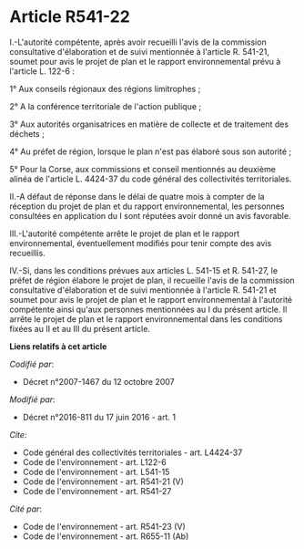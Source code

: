 # Article R541-22

I.-L'autorité compétente, après avoir recueilli l'avis de la commission consultative d'élaboration et de suivi mentionnée à
l'article R. 541-21, soumet pour avis le projet de plan et le rapport environnemental prévu à l'article L. 122-6 : 

1° Aux conseils régionaux des régions limitrophes ; 

2° A la conférence territoriale de l'action publique ; 

3° Aux autorités organisatrices en matière de collecte et de traitement des déchets ; 

4° Au préfet de région, lorsque le plan n'est pas élaboré sous son autorité ; 

5° Pour la Corse, aux commissions et conseil mentionnés au deuxième alinéa de l'article L. 4424-37 du code général des
collectivités territoriales. 

II.-A défaut de réponse dans le délai de quatre mois à compter de la réception du projet de plan et du rapport
environnemental, les personnes consultées en application du I sont réputées avoir donné un avis favorable. 

III.-L'autorité compétente arrête le projet de plan et le rapport environnemental, éventuellement modifiés pour tenir compte
des avis recueillis. 

IV.-Si, dans les conditions prévues aux articles L. 541-15 et R. 541-27, le préfet de région élabore le projet de plan, il
recueille l'avis de la commission consultative d'élaboration et de suivi mentionnée à l'article R. 541-21 et soumet pour avis
le projet de plan et le rapport environnemental à l'autorité compétente ainsi qu'aux personnes mentionnées au I du présent
article. Il arrête le projet de plan et le rapport environnemental dans les conditions fixées au II et au III du présent
article.

**Liens relatifs à cet article**

_Codifié par_:

  - Décret n°2007-1467 du 12 octobre 2007

_Modifié par_:

  - Décret n°2016-811 du 17 juin 2016 - art. 1

_Cite_:

  - Code général des collectivités territoriales - art. L4424-37
  - Code de l'environnement - art. L122-6
  - Code de l'environnement - art. L541-15
  - Code de l'environnement - art. R541-21 (V)
  - Code de l'environnement - art. R541-27

_Cité par_:

  - Code de l'environnement - art. R541-23 (V)
  - Code de l'environnement - art. R655-11 (Ab)
